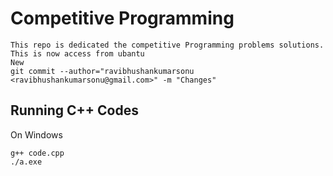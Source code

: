 # Competitive Programming

    This repo is dedicated the competitive Programming problems solutions.
    This is now access from ubantu
    New 
    git commit --author="ravibhushankumarsonu <ravibhushankumarsonu@gmail.com>" -m "Changes"

## Running C++ Codes
On Windows
```
g++ code.cpp
./a.exe
```
